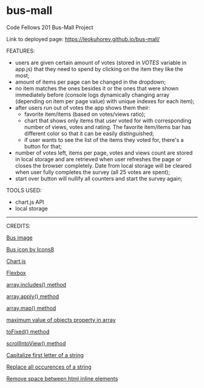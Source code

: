# bus-mall
Code Fellows 201 Bus-Mall Project

Link to deployed page: https://leokuhorev.github.io/bus-mall/

FEATURES:

- users are given certain amount of votes (stored in *VOTES* variable in app.js) that they need to spend by clicking on the item they like the most;
- amount of items per page can be changed in the dropdown;
- no item matches the ones besides it or the ones that were shown immediately before (console logs dynamically changing array (depending on item per page value) with unique indexes for each item);
- after users run out of votes the app shows them their:
    - favorite item/items (based on votes/views ratio);
    - chart that shows only items that user voted for with corresponding number of views, votes and rating. The favorite item/items bar has different color so that it can be easily distinguished;
    - if user wants to see the list of the items they voted for, there's a button for that;
- number of votes left, items per page, votes and views count are stored in local storage and are retrieved when user refreshes the page or closes the browser completely. Date from local storage will be cleared when user fully completes the survey (all 25 votes are spent);
- start over button will nullify all counters and start the survey again;


TOOLS USED:
- chart.js API
- local storage


---------------------------------
CREDITS:

[Bus image](https://publicdomainvectors.org/)

[Bus icon by Icons8](https://icons8.com/icon/119440/bus)

[Chart.js](https://www.chartjs.org)

[Flexbox](https://www.w3schools.com/css/css3_flexbox.asp)

[array.includes() method](https://www.w3schools.com/jsref/jsref_includes_array.asp)

[array.apply() method](https://stackoverflow.com/questions/21255138/how-does-the-math-max-apply-work)

[array.map() method](https://www.w3schools.com/jsref/jsref_map.asp)

[maximum value of objects property in array](https://stackoverflow.com/questions/4020796/finding-the-max-value-of-an-attribute-in-an-array-of-objects)

[toFixed() method](https://www.w3schools.com/jsref/jsref_tofixed.asp)

[scrollIntoView() method](https://www.w3schools.com/jsref/met_element_scrollintoview.asp)

[Capitalize first letter of a string](https://joshtronic.com/2016/02/14/how-to-capitalize-the-first-letter-in-a-string-in-javascript/)

[Replace all occurences of a string ](https://stackoverflow.com/questions/1144783/how-to-replace-all-occurrences-of-a-string)

[Remove space between html inline elements](https://stackoverflow.com/questions/5078239/how-do-i-remove-the-space-between-inline-block-elements)